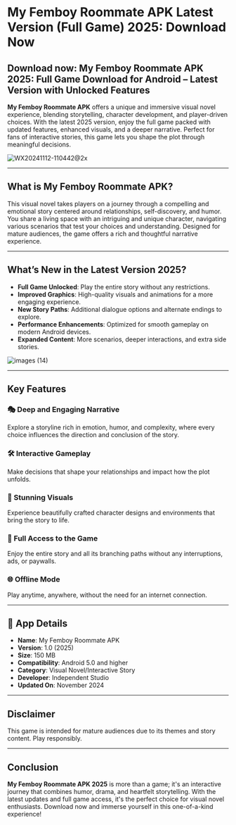 # My Femboy Roommate APK Latest Version (Full Game) 2025: Download Now  

## Download now: My Femboy Roommate APK 2025: Full Game Download for Android – Latest Version with Unlocked Features

**My Femboy Roommate APK** offers a unique and immersive visual novel experience, blending storytelling, character development, and player-driven choices. With the latest 2025 version, enjoy the full game packed with updated features, enhanced visuals, and a deeper narrative. Perfect for fans of interactive stories, this game lets you shape the plot through meaningful decisions.  

![WX20241112-110442@2x](https://github.com/user-attachments/assets/f097c767-cf53-45a9-99a0-a930bdbb0417)

---

## What is My Femboy Roommate APK?  
This visual novel takes players on a journey through a compelling and emotional story centered around relationships, self-discovery, and humor. You share a living space with an intriguing and unique character, navigating various scenarios that test your choices and understanding. Designed for mature audiences, the game offers a rich and thoughtful narrative experience.  

---

## What’s New in the Latest Version 2025?  
- **Full Game Unlocked**: Play the entire story without any restrictions.  
- **Improved Graphics**: High-quality visuals and animations for a more engaging experience.  
- **New Story Paths**: Additional dialogue options and alternate endings to explore.  
- **Performance Enhancements**: Optimized for smooth gameplay on modern Android devices.  
- **Expanded Content**: More scenarios, deeper interactions, and extra side stories.  

![images (14)](https://github.com/user-attachments/assets/26ab010f-2717-44e7-849e-23d8a4d22388)

---

## Key Features  

### 🎭 Deep and Engaging Narrative  
Explore a storyline rich in emotion, humor, and complexity, where every choice influences the direction and conclusion of the story.  

### 🛠️ Interactive Gameplay  
Make decisions that shape your relationships and impact how the plot unfolds.  

### 🎨 Stunning Visuals  
Experience beautifully crafted character designs and environments that bring the story to life.  

### 🚀 Full Access to the Game  
Enjoy the entire story and all its branching paths without any interruptions, ads, or paywalls.  

### 🌐 Offline Mode  
Play anytime, anywhere, without the need for an internet connection.  

---

## 📂 App Details  

- **Name**: My Femboy Roommate APK  
- **Version**: 1.0 (2025)  
- **Size**: 150 MB  
- **Compatibility**: Android 5.0 and higher  
- **Category**: Visual Novel/Interactive Story  
- **Developer**: Independent Studio  
- **Updated On**: November 2024  

---

## Disclaimer  
This game is intended for mature audiences due to its themes and story content. Play responsibly.  

---

## Conclusion  
**My Femboy Roommate APK 2025** is more than a game; it's an interactive journey that combines humor, drama, and heartfelt storytelling. With the latest updates and full game access, it's the perfect choice for visual novel enthusiasts. Download now and immerse yourself in this one-of-a-kind experience!  
